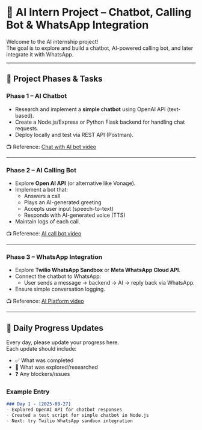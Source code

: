 # 🤖 AI Intern Project – Chatbot, Calling Bot & WhatsApp Integration

Welcome to the AI internship project!  
The goal is to explore and build a chatbot, AI-powered calling bot, and later integrate it with WhatsApp.

---

## 📌 Project Phases & Tasks

### Phase 1 – AI Chatbot
- Research and implement a **simple chatbot** using OpenAI API (text-based).
- Create a Node.js/Express or Python Flask backend for handling chat requests.
- Deploy locally and test via REST API (Postman).

📺 Reference: [Chat with AI bot video](https://www.youtube.com/watch?v=zWmpQsUwYfI)

---

### Phase 2 – AI Calling Bot
- Explore **Open AI API** (or alternative like Vonage).
- Implement a bot that:
  - Answers a call
  - Plays an AI-generated greeting
  - Accepts user input (speech-to-text)
  - Responds with AI-generated voice (TTS)
- Maintain logs of each call.

📺 Reference: [AI call bot video](https://www.youtube.com/watch?v=Oq8Ldz4BG6Y)

---

### Phase 3 – WhatsApp Integration
- Explore **Twilio WhatsApp Sandbox** or **Meta WhatsApp Cloud API**.
- Connect the chatbot to WhatsApp:
  - User sends a message → backend → AI → reply back via WhatsApp.
- Ensure simple conversation logging.

📺 Reference: [AI Platform video](https://www.youtube.com/watch?v=CQUO7jjWPdY)

---

## 📅 Daily Progress Updates

Every day, please update your progress here.  
Each update should include:
- ✅ What was completed
- 📝 What was explored/researched
- ❓ Any blockers/issues

### Example Entry
```markdown
### Day 1 - [2025-08-27]
- Explored OpenAI API for chatbot responses
- Created a test script for simple chatbot in Node.js
- Next: try Twilio WhatsApp sandbox integration
